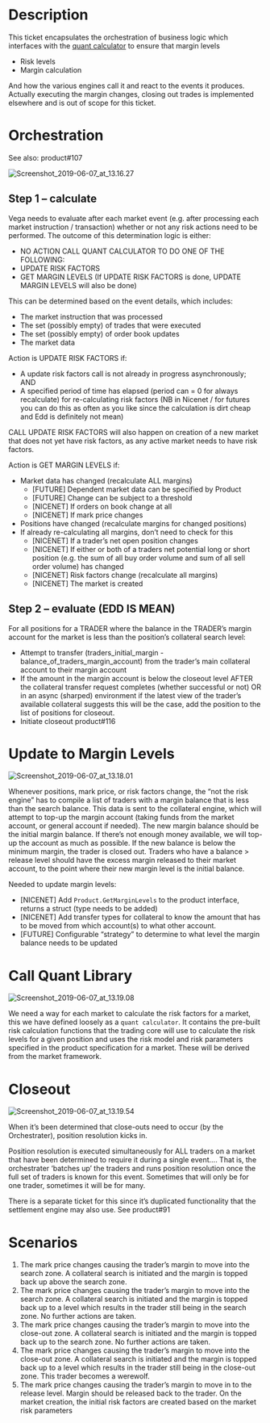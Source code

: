 # Description
This ticket encapsulates the orchestration of business logic which interfaces with the [quant calculator](./0018-quant-calculator.md) to ensure that margin levels 

- Risk levels
- Margin calculation

And how the various engines call it and react to the events it produces. Actually executing the margin changes, closing out trades is implemented elsewhere and is out of scope for this ticket.

# Orchestration
See also: product#107

![Screenshot_2019-06-07_at_13.16.27](./Fig2-risk1.png)

## Step 1 – calculate

Vega needs to evaluate after each market event (e.g. after processing each market instruction / transaction) whether or not any risk actions need to be performed. The outcome of this determination logic is either:
- NO ACTION
CALL QUANT CALCULATOR TO DO ONE OF THE FOLLOWING:
- UPDATE RISK FACTORS
- GET MARGIN LEVELS
(If UPDATE RISK FACTORS is done, UPDATE MARGIN LEVELS will also be done)

This can be determined based on the event details, which includes:
* The market instruction that was processed
* The set (possibly empty) of trades that were executed
* The set (possibly empty) of order book updates
* The market data

Action is UPDATE RISK FACTORS if: 
* A update risk factors call is not already in progress asynchronously; AND
* A specified period of time has elapsed (period can = 0 for always recalculate) for re-calculating risk factors (NB in Nicenet / for futures you can do this as often as you like since the calculation is dirt cheap and Edd is definitely not mean)

CALL UPDATE RISK FACTORS will also happen on creation of a new market that does not yet have risk factors, as any active market needs to have risk factors.

Action is GET MARGIN LEVELS if:
  * Market data has changed (recalculate ALL margins)
    * [FUTURE] Dependent market data can be specified by Product
    * [FUTURE] Change can be subject to a threshold
    * [NICENET] If orders on book change at all
    * [NICENET] If mark price changes
 * Positions have changed (recalculate margins for changed positions)
  * If already re-calculating all margins, don’t need to check for this
    * [NICENET] If a trader’s net open position changes
    * [NICENET] If either or both of a traders net potential long or short position (e.g. the sum of all buy order volume and sum of all sell order volume) has changed
    * [NICENET] Risk factors change (recalculate all margins)
    * [NICENET] The market is created

## Step 2 – evaluate (EDD IS MEAN)
For all positions for a TRADER where the balance in the TRADER’s margin account for the market is less than the position’s collateral search level:
  * Attempt to transfer (traders_initial_margin - balance_of_traders_margin_account) from the trader’s main collateral account to their margin account
  * If the amount in the margin account is below the closeout level AFTER the collateral transfer request completes (whether successful or not) OR in an async (sharped) environment if the latest view of the trader’s available collateral suggests this will be the case, add the position to the list of positions for closeout.
  * Initiate closeout product#116

# Update to Margin Levels

![Screenshot_2019-06-07_at_13.18.01](./Fig3-risk2.png)

Whenever positions, mark price, or risk factors change, the “not the risk engine” has to compile a list of traders with a margin balance that is less than the search balance. This data is sent to the collateral engine, which will attempt to top-up the margin account (taking funds from the market account, or general account if needed). The new margin balance should be the initial margin balance. If there’s not enough money available, we will top-up the account as much as possible. If the new balance is below the minimum margin, the trader is closed out.
Traders who have a balance > release level should have the excess margin released to their market account, to the point where their new margin level is the initial balance.

Needed to update margin levels:
* [NICENET] Add `Product.GetMarginLevels` to the product interface, returns a struct (type needs to be added)
* [NICENET] Add transfer types for collateral to know the amount that has to be moved from which account(s) to what other account.
* [FUTURE] Configurable “strategy” to determine to what level the margin balance needs to be updated


# Call Quant Library

![Screenshot_2019-06-07_at_13.19.08](./Fig4-risk3.png)


We need a way for each market to calculate the risk factors for a market, this we have defined loosely as a `quant calculator`. It contains the pre-built risk calculation functions that the trading core will use to calculate the risk levels for a given position and uses the risk model and risk parameters specified in the product specification for a market. These will be derived from the market framework.
 

# Closeout

![Screenshot_2019-06-07_at_13.19.54](./Fig5-risk4.png)

When it’s been determined that close-outs need to occur (by the Orchestrater), position resolution kicks in.  

Position resolution is executed simultaneously for ALL traders on a market that have been determined to require it during a single event…. That is, the orchestrater ‘batches up’ the traders and runs position resolution once the full set of traders is known for this event. Sometimes that will only be for one trader, sometimes it will be for many.

There is a separate ticket for this since it’s duplicated functionality that the settlement engine may also use.  See product#91

# Scenarios 
1. The mark price changes causing the trader’s margin to move into the search zone. A collateral search is initiated and the margin is topped back up above the search zone.
1. The mark price changes causing the trader’s margin to move into the search zone. A collateral search is initiated and the margin is topped back up to a level which results in the trader still being in the search zone. No further actions are taken.
1. The mark price changes causing the trader’s margin to move into the close-out zone. A collateral search is initiated and the margin is topped back up to the search zone. No further actions are taken.
1. The mark price changes causing the trader’s margin to move into the close-out zone. A collateral search is initiated and the margin is topped back up to a level which results in the trader still being in the close-out zone. This trader becomes a werewolf.
1. The mark price changes causing the trader’s margin to move in to the release level. Margin should be released back to the trader. 
On the market creation, the initial risk factors are created based on the market risk parameters

